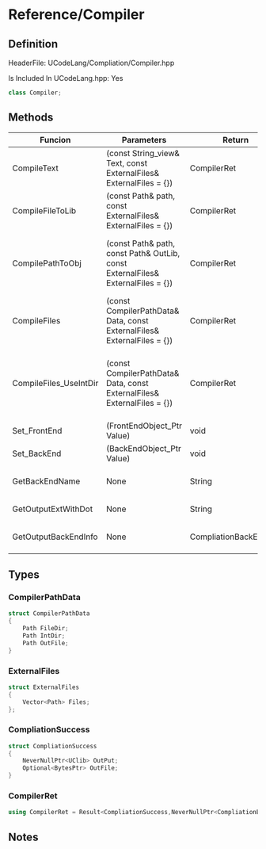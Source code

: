 # Reference/Compiler

## Definition
HeaderFile: UCodeLang/Compliation/Compiler.hpp

Is Included In UCodeLang.hpp: Yes

```cpp
class Compiler;
```

## Methods
| Funcion | Parameters | Return | Description |
|--- |--- |--- | --- |
CompileText | (const String_view& Text, const ExternalFiles& ExternalFiles = {}) | CompilerRet | Compiles UCodeLang Text and returns the Result.
CompileFileToLib | (const Path& path, const ExternalFiles& ExternalFiles = {}) | CompilerRet | Compiles UCodeLang Text and returns the Result.
CompilePathToObj | (const Path& path, const Path& OutLib, const ExternalFiles& ExternalFiles = {}) | CompilerRet | Compiles UCodeLang File at the Path and returns the Result and Outputs at the OutLib.
CompileFiles | (const CompilerPathData& Data, const ExternalFiles& ExternalFiles = {}) | CompilerRet | Compiles UCodeLang using CompilerPathData and returns the Result.
CompileFiles_UseIntDir | (const CompilerPathData& Data, const ExternalFiles& ExternalFiles = {}) | CompilerRet | Compiles UCodeLang using CompilerPathData and returns the Result and Outputs intermediates file.
Set_FrontEnd | (FrontEndObject_Ptr Value) | void | Sets The FrontEnd.
Set_BackEnd | (BackEndObject_Ptr Value) | void | Sets The BackEnd.
GetBackEndName | None | String | Gets The BackEnd BackEnd Name.
GetOutputExtWithDot | None | String | Gets The Output file extension.
GetOutputBackEndInfo | None | CompliationBackEndInfo | Gets The Metadata about the BackEnd

## Types 

### CompilerPathData
```cpp
struct CompilerPathData
{
    Path FileDir;
    Path IntDir;
    Path OutFile;
}
```
### ExternalFiles
```cpp
struct ExternalFiles
{
	Vector<Path> Files;
};
```
### CompliationSuccess
```cpp
struct CompliationSuccess
{
	NeverNullPtr<UClib> OutPut;
	Optional<BytesPtr> OutFile;
}
```
### CompilerRet
```cpp
using CompilerRet = Result<CompliationSuccess,NeverNullPtr<CompliationErrors>>;
```


## Notes